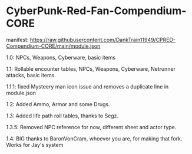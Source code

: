 # CyberPunk-Red-Fan-Compendium-CORE

manifest: https://raw.githubusercontent.com/DankTrain11949/CPRED-Compendium-CORE/main/module.json

1.0: NPCs, Weapons, Cyberware, basic items

1.1: Rollable encounter tables, NPCs, Weapons, Cyberware, Netrunner attacks, basic items.

1.1.1: fixed Mysteery man icon issue and removes a duplicate line in module.json

1.2: Added Ammo, Armor and some Drugs.

1.3: Added life path roll tables, thanks to Segz.

1.3.5: Removed NPC reference for now, different sheet and actor type.

1.4: BIG thanks to BaronVonCram, whoever you are, for making that fork. Works for Jay's system
